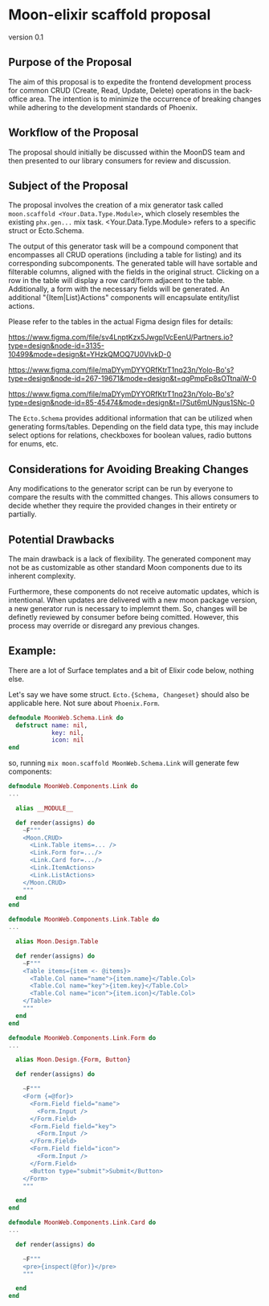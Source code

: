 # Moon-elixir scaffold proposal
version 0.1

## Purpose of the Proposal
The aim of this proposal is to expedite the frontend development process for common CRUD (Create, Read, Update, Delete) operations in the back-office area. The intention is to minimize the occurrence of breaking changes while adhering to the development standards of Phoenix.

## Workflow of the Proposal
The proposal should initially be discussed within the MoonDS team and then presented to our library consumers for review and discussion.

## Subject of the Proposal
The proposal involves the creation of a mix generator task called `moon.scaffold <Your.Data.Type.Module>`, which closely resembles the existing `phx.gen...` mix task. 
<Your.Data.Type.Module> refers to a specific struct or Ecto.Schema.

The output of this generator task will be a compound component that encompasses all CRUD operations (including a table for listing) and its corresponding subcomponents. The generated table will have sortable and filterable columns, aligned with the fields in the original struct. Clicking on a row in the table will display a row card/form adjacent to the table. Additionally, a form with the necessary fields will be generated. An additional "{Item|List}Actions" components will encapsulate entity/list actions.

Please refer to the tables in the actual Figma design files for details:

https://www.figma.com/file/sv4LnptKzx5JwgpIVcEenU/Partners.io?type=design&node-id=3135-10499&mode=design&t=YHzkQMOQ7U0VIvkD-0

https://www.figma.com/file/maDYymDYYORfKtrT1nq23n/Yolo-Bo's?type=design&node-id=267-19671&mode=design&t=qgPmpFp8sOTtnaiW-0

https://www.figma.com/file/maDYymDYYORfKtrT1nq23n/Yolo-Bo's?type=design&node-id=85-45474&mode=design&t=I7Sut6mUNgus1SNc-0


The `Ecto.Schema` provides additional information that can be utilized when generating forms/tables. Depending on the field data type, this may include select options for relations, checkboxes for boolean values, radio buttons for enums, etc.

## Considerations for Avoiding Breaking Changes
Any modifications to the generator script can be run by everyone to compare the results with the committed changes. This allows consumers to decide whether they require the provided changes in their entirety or partially. 

## Potential Drawbacks
The main drawback is a lack of flexibility. The generated component may not be as customizable as other standard Moon components due to its inherent complexity.

Furthermore, these components do not receive automatic updates, which is intentional. When updates are delivered with a new moon package version, a new generator run is necessary to implemnt them. So, changes will be definetly reviewed by consumer before being comitted. However, this process may override or disregard any previous changes.

## Example:
There are a lot of Surface templates and a bit of Elixir code below, nothing else.

Let's say we have some struct. `Ecto.{Schema, Changeset}` should also be applicable here. Not sure about `Phoenix.Form`.
```elixir
defmodule MoonWeb.Schema.Link do
  defstruct name: nil,
            key: nil,
            icon: nil
end
```

so, running `mix moon.scaffold MoonWeb.Schema.Link` will generate few components:

```elixir
defmodule MoonWeb.Components.Link do
...

  alias __MODULE__

  def render(assigns) do
    ~F"""
    <Moon.CRUD>
      <Link.Table items=... />
      <Link.Form for=.../>
      <Link.Card for=.../>
      <Link.ItemActions>
      <Link.ListActions>
    </Moon.CRUD>
    """
  end
end

defmodule MoonWeb.Components.Link.Table do
...

  alias Moon.Design.Table

  def render(assigns) do
    ~F"""
    <Table items={item <- @items}>
      <Table.Col name="name">{item.name}</Table.Col>
      <Table.Col name="key">{item.key}</Table.Col>
      <Table.Col name="icon">{item.icon}</Table.Col>
    </Table>
    """
  end
end

defmodule MoonWeb.Components.Link.Form do
...

  alias Moon.Design.{Form, Button}

  def render(assigns) do

    ~F"""
    <Form {=@for}>
      <Form.Field field="name">
        <Form.Input />
      </Form.Field>
      <Form.Field field="key">
        <Form.Input />
      </Form.Field>
      <Form.Field field="icon">
        <Form.Input />
      </Form.Field>
      <Button type="submit">Submit</Button>
    </Form>
    """

  end
end

defmodule MoonWeb.Components.Link.Card do
...

  def render(assigns) do

    ~F"""
    <pre>{inspect(@for)}</pre>
    """

  end
end
```